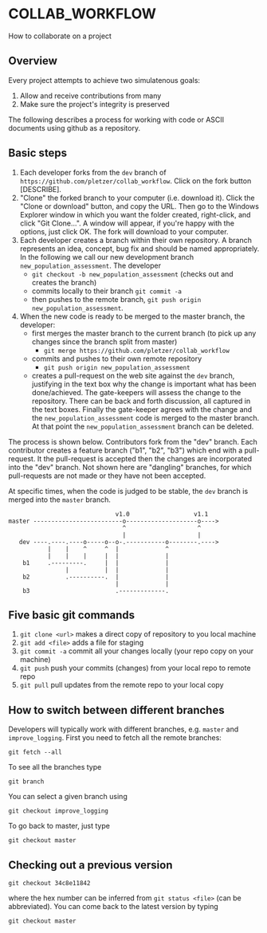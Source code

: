 # COLLAB_WORKFLOW

How to collaborate on a project

## Overview

Every project attempts to achieve two simulatenous goals:

 1. Allow and receive contributions from many
 2. Make sure the project's integrity is preserved

 The following describes a process for working with code or ASCII documents using github as a repository. 

## Basic steps

 1. Each developer forks from the `dev` branch of `https://github.com/pletzer/collab_workflow`. Click on the fork button [DESCRIBE].
 2. "Clone" the forked branch to your computer (i.e. download it). Click the "Clone or download" button, and copy the URL. Then go to the Windows Explorer window in which you want the folder created, right-click, and click "Git Clone...". A window will appear, if you're happy with the options, just click OK. The fork will download to your computer.
 3. Each developer creates a branch within their own repository. A branch represents an idea, concept, bug fix and should be named appropriately. In the following we call our new development branch `new_population_assessment`. The developer
    * `git checkout -b new_population_assessment` (checks out and creates the branch)
    * commits locally to their branch `git commit -a`
    * then pushes to the remote branch, `git push origin new_population_assessment`. 
 4. When the new code is ready to be merged to the master branch, the developer:
    * first merges the master branch to the current branch (to pick up any changes since the branch split from master)
      * `git merge https://github.com/pletzer/collab_workflow`
    * commits and pushes to their own remote repository
      * `git push origin new_population_assessment`
    * creates a pull-request on the web site against the `dev` branch, justifying in the text box why the change is important what has been done/achieved. The gate-keepers will assess the change to the repository. There can be back and forth discussion, all captured in the text boxes. Finally the gate-keeper agrees with the change and the `new_population_assessment` code is merged to the master branch. At that point the `new_population_assessment` branch can be deleted.

The process is shown below. Contributors fork from the "dev" branch. Each contributor creates a feature branch ("b1", "b2", "b3") which end with a pull-request. It the pull-request is accepted then the changes are incorporated into the "dev" branch. Not shown here are "dangling" branches, for which pull-requests are not made or they have not been accepted.

At specific times, when the code is judged to be stable, the `dev` branch is merged into the `master` branch.

```sequence
                              v1.0                  v1.1
master -------------------------o--------------------o---->
                                ^                    ^
                                |                    |
   dev ----.----.----o-----o--o-.-----------o--------.---->
           |    |    ^     ^  |             ^
           |    |    |     |  |             |
    b1     .---------.     |  |             |     
                |          |  |             |
    b2          .----------.  |             |
                              |             |
    b3                        .-------------.
```


## Five basic git commands

 1. `git clone <url>` makes a direct copy of repository to you local machine
 2. `git add <file>` adds a file for staging
 3. `git commit -a` commit all your changes locally (your repo copy on your machine)
 4. `git push` push your commits (changes) from your local repo to remote repo
 5. `git pull` pull updates from the remote repo to your local copy

## How to switch between different branches

Developers will typically work with different branches, e.g. `master` and `improve_logging`. First you need to fetch all the remote branches:
```
git fetch --all
```
To see all the branches type 
```
git branch
```
You can select a given branch using
```
git checkout improve_logging
```
To go back to master, just type
```
git checkout master
```

## Checking out a previous version

```
git checkout 34c8e11842
```
where the hex number can be inferred from `git status <file>` (can be abbreviated).  You can come back to the latest version by typing
```
git checkout master
```
